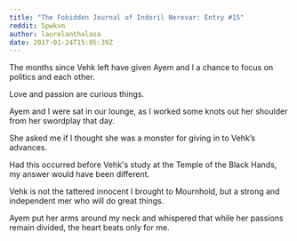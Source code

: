 ```yaml
---
title: "The Fobidden Journal of Indoril Nerevar: Entry #15"
reddit: 5pwkvn
author: laurelanthalasa
date: 2017-01-24T15:05:39Z
---
```


The months since Vehk left have given Ayem and I a chance to focus on politics and each other.

Love and passion are curious things.

Ayem and I were sat in our lounge, as I worked some knots out her shoulder from her swordplay that day.

She asked me if I thought she was a monster for giving in to Vehk’s advances.

Had this occurred before Vehk's study at the Temple of the Black Hands, my answer would have been different.

Vehk is not the tattered innocent I brought to Mournhold, but a strong and independent mer who will do great things.

Ayem put her arms around my neck and whispered that while her passions remain divided, the heart beats only for me.
